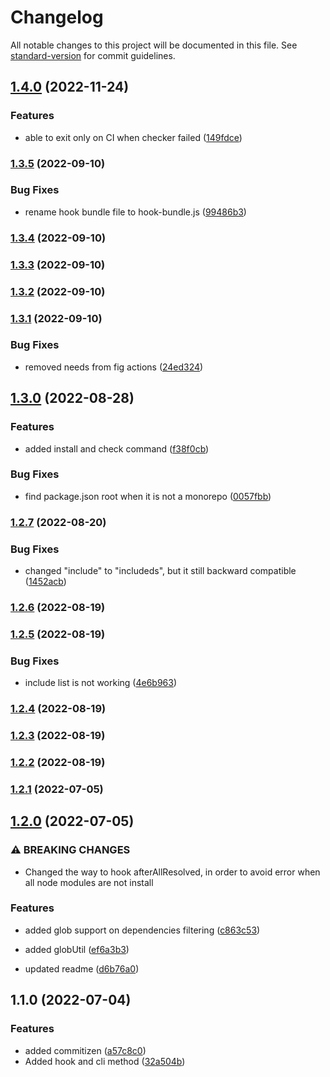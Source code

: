 # Changelog

All notable changes to this project will be documented in this file. See [standard-version](https://github.com/conventional-changelog/standard-version) for commit guidelines.

## [1.4.0](https://github.com/Shad02w/pnpm-single-version/compare/v1.3.5...v1.4.0) (2022-11-24)


### Features

* able to exit only on CI when checker failed ([149fdce](https://github.com/Shad02w/pnpm-single-version/commit/149fdce45f39f113250f7f5a2fb030c05c96f5e9))

### [1.3.5](https://github.com/Shad02w/pnpm-single-version/compare/v1.3.4...v1.3.5) (2022-09-10)


### Bug Fixes

* rename hook bundle file to hook-bundle.js ([99486b3](https://github.com/Shad02w/pnpm-single-version/commit/99486b34568f4d42d06ec8d16d8dda9297a6598d))

### [1.3.4](https://github.com/Shad02w/pnpm-single-version/compare/v1.3.3...v1.3.4) (2022-09-10)

### [1.3.3](https://github.com/Shad02w/pnpm-single-version/compare/v1.3.2...v1.3.3) (2022-09-10)

### [1.3.2](https://github.com/Shad02w/pnpm-single-version/compare/v1.3.1...v1.3.2) (2022-09-10)

### [1.3.1](https://github.com/Shad02w/pnpm-single-version/compare/v1.3.0...v1.3.1) (2022-09-10)


### Bug Fixes

* removed needs from fig actions ([24ed324](https://github.com/Shad02w/pnpm-single-version/commit/24ed32483211ccb8f9a50ebe959bcc49a7193f8f))

## [1.3.0](https://github.com/Shad02w/pnpm-single-version/compare/v1.2.7...v1.3.0) (2022-08-28)


### Features

* added install and check command ([f38f0cb](https://github.com/Shad02w/pnpm-single-version/commit/f38f0cb5ffd34315c4324508b44b2172d2667907))


### Bug Fixes

* find package.json root when it is not a monorepo ([0057fbb](https://github.com/Shad02w/pnpm-single-version/commit/0057fbb219c0871c837c83a17c3cb3182d0282cf))

### [1.2.7](https://github.com/Shad02w/pnpm-single-version/compare/v1.2.6...v1.2.7) (2022-08-20)


### Bug Fixes

* changed "include" to "includeds", but it still backward compatible ([1452acb](https://github.com/Shad02w/pnpm-single-version/commit/1452acb2c4f89ed59c3146bac7a9084ff85a083e))

### [1.2.6](https://github.com/Shad02w/pnpm-single-version/compare/v1.2.5...v1.2.6) (2022-08-19)

### [1.2.5](https://github.com/Shad02w/pnpm-single-version/compare/v1.2.4...v1.2.5) (2022-08-19)


### Bug Fixes

* include list is not working ([4e6b963](https://github.com/Shad02w/pnpm-single-version/commit/4e6b963eb6005cd502c84c8248eac69043040287))

### [1.2.4](https://github.com/Shad02w/pnpm-single-version/compare/v1.2.3...v1.2.4) (2022-08-19)

### [1.2.3](https://github.com/Shad02w/pnpm-single-version/compare/v1.2.1...v1.2.3) (2022-08-19)

### [1.2.2](https://github.com/Shad02w/pnpm-single-version/compare/v1.2.1...v1.2.2) (2022-08-19)

### [1.2.1](https://github.com/Shad02w/pnpm-single-version/compare/v1.2.0...v1.2.1) (2022-07-05)

## [1.2.0](https://github.com/Shad02w/pnpm-single-version/compare/v1.1.0...v1.2.0) (2022-07-05)

### ⚠ BREAKING CHANGES

-   Changed the way to hook afterAllResolved, in order to avoid error when all node
    modules are not install

### Features

-   added glob support on dependencies filtering ([c863c53](https://github.com/Shad02w/pnpm-single-version/commit/c863c537e77d8c020c44b189ed6b6be9b87efd95))
-   added globUtil ([ef6a3b3](https://github.com/Shad02w/pnpm-single-version/commit/ef6a3b3a7b4e0786ad85548de4d90185896aa458))

-   updated readme ([d6b76a0](https://github.com/Shad02w/pnpm-single-version/commit/d6b76a02b517b6bf782ef2a48624077c451878b7))

## 1.1.0 (2022-07-04)

### Features

-   added commitizen ([a57c8c0](https://github.com/Shad02w/pnpm-single-version/commit/a57c8c03d596b4a034933efeb68f6322306d6b8b))
-   Added hook and cli method ([32a504b](https://github.com/Shad02w/pnpm-single-version/commit/32a504b13f94abf31c1b95aeff4c241144761f69))
